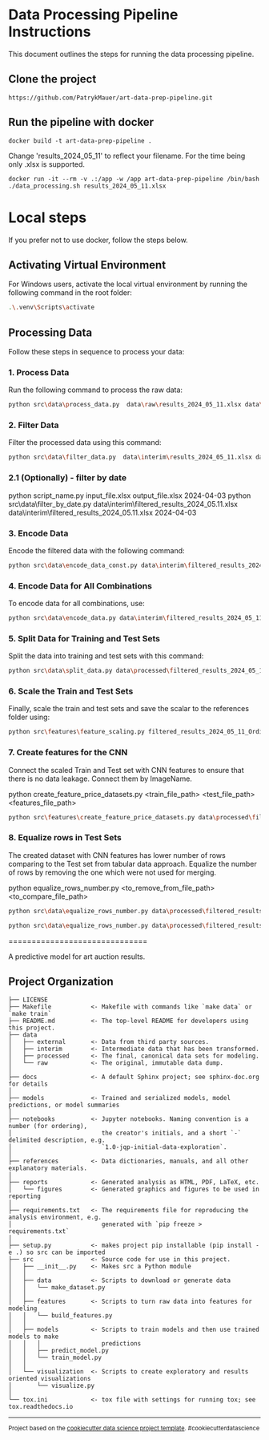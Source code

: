 
# Data Processing Pipeline Instructions

This document outlines the steps for running the data processing pipeline.

## Clone the project
```
https://github.com/PatrykMauer/art-data-prep-pipeline.git
```    

## Run the pipeline with docker
```
docker build -t art-data-prep-pipeline .
```
Change 'results_2024_05_11' to reflect your filename. For the time being only .xlsx is supported.
```
docker run -it --rm -v .:/app -w /app art-data-prep-pipeline /bin/bash ./data_processing.sh results_2024_05_11.xlsx
```

# Local steps

If you prefer not to use docker, follow the steps below.
## Activating Virtual Environment

For Windows users, activate the local virtual environment by running the following command in the root folder:
```bash
.\.venv\Scripts\activate
```

## Processing Data

Follow these steps in sequence to process your data:

### 1. Process Data

Run the following command to process the raw data:
```bash
python src\data\process_data.py  data\raw\results_2024_05_11.xlsx data\interim\results_2024_05_11.xlsx
```

### 2. Filter Data

Filter the processed data using this command:
```bash
python src\data\filter_data.py  data\interim\results_2024_05_11.xlsx data\interim\filtered_results_2024_05_11.xlsx
```

### 2.1 (Optionally) - filter by date
python script_name.py input_file.xlsx output_file.xlsx 2024-04-03
python src\data\filter_by_date.py data\interim\filtered_results_2024_05.11.xlsx data\interim\filtered_results_2024_05.11.xlsx 2024-04-03

### 3. Encode Data

Encode the filtered data with the following command:
```bash
python src\data\encode_data_const.py data\interim\filtered_results_2024_05_11.xlsx data\processed\encoded_results_2024_05_11.xlsx
```

### 4. Encode Data for All Combinations

To encode data for all combinations, use:
```bash
python src\data\encode_data.py data\interim\filtered_results_2024_05_11.xlsx --output_folder data\processed
```

### 5. Split Data for Training and Test Sets

Split the data into training and test sets with this command:
```bash
python src\data\split_data.py data\processed\filtered_results_2024_05_11_OrdinalOrdinalOneHotOneHot.xlsx --output_folder data\processed
```

### 6. Scale the Train and Test Sets

Finally, scale the train and test sets and save the scalar to the references folder using:
```bash
python src\features\feature_scaling.py filtered_results_2024_05_11_OrdinalOrdinalOneHotOneHot --output_folder data\processed --columns ARTIST TECHNIQUE "TOTAL DIMENSIONS" YEAR
```

### 7. Create features for the CNN

Connect the scaled Train and Test set with CNN features to ensure that there is no data leakage.
Connect them by ImageName.

python create_feature_price_datasets.py <train_file_path> <test_file_path> <features_file_path>

```bash
python src\features\create_feature_price_datasets.py data\processed\filtered_results_2024_05_11_OrdinalOrdinalOneHotOneHot_train_scaled.xlsx data\processed\filtered_results_2024_05_11_OrdinalOrdinalOneHotOneHot_test_scaled.xlsx data\interim\features.csv
```

### 8. Equalize rows in Test Sets

The created dataset with CNN features has lower number of rows comparing to the Test set from tabular data approach.
Equalize the number of rows by removing the one which were not used for merging.

python equalize_rows_number.py <to_remove_from_file_path> <to_compare_file_path>

```bash
python src\data\equalize_rows_number.py data\processed\filtered_results_2024_05_11_OrdinalOrdinalOneHotOneHot_test_scaled.xlsx data\processed\test_features_price.csv

python src\data\equalize_rows_number.py data\processed\filtered_results_2024_05_11_OrdinalOrdinalOneHotOneHot_train_scaled.xlsx data\processed\train_features_price.csv
```


==============================

A predictive model for art auction results.

Project Organization
------------

    ├── LICENSE
    ├── Makefile           <- Makefile with commands like `make data` or `make train`
    ├── README.md          <- The top-level README for developers using this project.
    ├── data
    │   ├── external       <- Data from third party sources.
    │   ├── interim        <- Intermediate data that has been transformed.
    │   ├── processed      <- The final, canonical data sets for modeling.
    │   └── raw            <- The original, immutable data dump.
    │
    ├── docs               <- A default Sphinx project; see sphinx-doc.org for details
    │
    ├── models             <- Trained and serialized models, model predictions, or model summaries
    │
    ├── notebooks          <- Jupyter notebooks. Naming convention is a number (for ordering),
    │                         the creator's initials, and a short `-` delimited description, e.g.
    │                         `1.0-jqp-initial-data-exploration`.
    │
    ├── references         <- Data dictionaries, manuals, and all other explanatory materials.
    │
    ├── reports            <- Generated analysis as HTML, PDF, LaTeX, etc.
    │   └── figures        <- Generated graphics and figures to be used in reporting
    │
    ├── requirements.txt   <- The requirements file for reproducing the analysis environment, e.g.
    │                         generated with `pip freeze > requirements.txt`
    │
    ├── setup.py           <- makes project pip installable (pip install -e .) so src can be imported
    ├── src                <- Source code for use in this project.
    │   ├── __init__.py    <- Makes src a Python module
    │   │
    │   ├── data           <- Scripts to download or generate data
    │   │   └── make_dataset.py
    │   │
    │   ├── features       <- Scripts to turn raw data into features for modeling
    │   │   └── build_features.py
    │   │
    │   ├── models         <- Scripts to train models and then use trained models to make
    │   │   │                 predictions
    │   │   ├── predict_model.py
    │   │   └── train_model.py
    │   │
    │   └── visualization  <- Scripts to create exploratory and results oriented visualizations
    │       └── visualize.py
    │
    └── tox.ini            <- tox file with settings for running tox; see tox.readthedocs.io


--------

<p><small>Project based on the <a target="_blank" href="https://drivendata.github.io/cookiecutter-data-science/">cookiecutter data science project template</a>. #cookiecutterdatascience</small></p>


